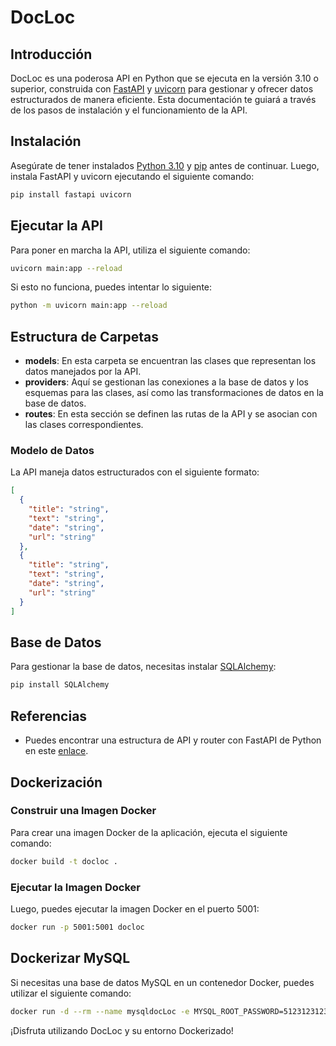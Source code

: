 
# DocLoc

## Introducción

DocLoc es una poderosa API en Python que se ejecuta en la versión 3.10 o superior, construida con [FastAPI](https://fastapi.tiangolo.com/) y [uvicorn](https://www.uvicorn.org/) para gestionar y ofrecer datos estructurados de manera eficiente. Esta documentación te guiará a través de los pasos de instalación y el funcionamiento de la API.

## Instalación

Asegúrate de tener instalados [Python 3.10](https://www.python.org/downloads/) y [pip](https://pip.pypa.io/en/stable/installation/) antes de continuar. Luego, instala FastAPI y uvicorn ejecutando el siguiente comando:

```bash
pip install fastapi uvicorn
```

## Ejecutar la API

Para poner en marcha la API, utiliza el siguiente comando:

```bash
uvicorn main:app --reload
```

Si esto no funciona, puedes intentar lo siguiente:

```bash
python -m uvicorn main:app --reload
```

## Estructura de Carpetas

- **models**: En esta carpeta se encuentran las clases que representan los datos manejados por la API.
- **providers**: Aquí se gestionan las conexiones a la base de datos y los esquemas para las clases, así como las transformaciones de datos en la base de datos.
- **routes**: En esta sección se definen las rutas de la API y se asocian con las clases correspondientes.

### Modelo de Datos

La API maneja datos estructurados con el siguiente formato:

```json
[
  {
    "title": "string",
    "text": "string",
    "date": "string",
    "url": "string"
  },
  {
    "title": "string",
    "text": "string",
    "date": "string",
    "url": "string"
  }
]
```

## Base de Datos

Para gestionar la base de datos, necesitas instalar [SQLAlchemy](https://www.sqlalchemy.org/):

```bash
pip install SQLAlchemy
```

## Referencias

- Puedes encontrar una estructura de API y router con FastAPI de Python en este [enlace](https://kb.rolosa.com/estructura-apirouter-con-fastapi-de-python/).

## Dockerización

### Construir una Imagen Docker

Para crear una imagen Docker de la aplicación, ejecuta el siguiente comando:

```bash
docker build -t docloc .
```

### Ejecutar la Imagen Docker

Luego, puedes ejecutar la imagen Docker en el puerto 5001:

```bash
docker run -p 5001:5001 docloc
```

## Dockerizar MySQL

Si necesitas una base de datos MySQL en un contenedor Docker, puedes utilizar el siguiente comando:

```bash
docker run -d --rm --name mysqldocLoc -e MYSQL_ROOT_PASSWORD=5123123123 -e MYSQL_DATABASE=storedb -p 3308:3308 mariadb
```

¡Disfruta utilizando DocLoc y su entorno Dockerizado!

